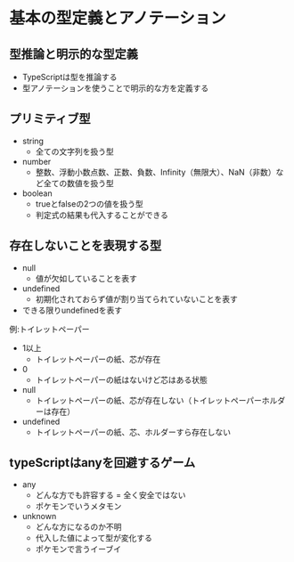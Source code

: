 # 基本の型定義とアノテーション
## 型推論と明示的な型定義
- TypeScriptは型を推論する
- 型アノテーションを使うことで明示的な方を定義する

## プリミティブ型
- string
  - 全ての文字列を扱う型
- number
  - 整数、浮動小数点数、正数、負数、Infinity（無限大）、NaN（非数）など全ての数値を扱う型
- boolean
  - trueとfalseの2つの値を扱う型
  - 判定式の結果も代入することができる
  
## 存在しないことを表現する型
- null
  - 値が欠如していることを表す
- undefined
  - 初期化されておらず値が割り当てられていないことを表す
- できる限りundefinedを表す

例:トイレットペーパー
- 1以上
  - トイレットペーパーの紙、芯が存在
- 0
  - トイレットペーパーの紙はないけど芯はある状態
- null
  - トイレットペーパーの紙、芯が存在しない（トイレットペーパーホルダーは存在）
- undefined
  - トイレットペーパーの紙、芯、ホルダーすら存在しない
  
## typeScriptはanyを回避するゲーム
- any
  - どんな方でも許容する = 全く安全ではない
  - ポケモンでいうメタモン
- unknown
  - どんな方になるのか不明
  - 代入した値によって型が変化する
  - ポケモンで言うイーブイ